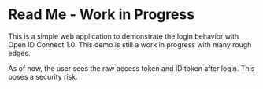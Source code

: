 # Read Me - Work in Progress

This is a simple web application to demonstrate the login behavior with Open ID Connect 1.0. This demo is still a work in progress with many rough edges.

As of now, the user sees the raw access token and ID token after login. This poses a security risk.
